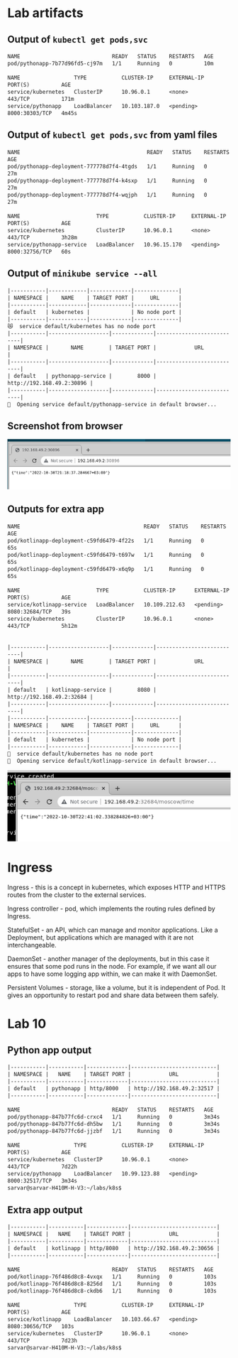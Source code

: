 # Lab artifacts

## Output of `kubectl get pods,svc`

```
NAME                             READY   STATUS    RESTARTS   AGE
pod/pythonapp-7b77d96fd5-cj97m   1/1     Running   0          10m

NAME                 TYPE           CLUSTER-IP     EXTERNAL-IP   PORT(S)          AGE
service/kubernetes   ClusterIP      10.96.0.1      <none>        443/TCP          171m
service/pythonapp    LoadBalancer   10.103.187.0   <pending>     8000:30303/TCP   4m45s
```

## Output of `kubectl get pods,svc` from yaml files

```
NAME                                        READY   STATUS    RESTARTS   AGE
pod/pythonapp-deployment-777778d7f4-4tgds   1/1     Running   0          27m
pod/pythonapp-deployment-777778d7f4-k4sxp   1/1     Running   0          27m
pod/pythonapp-deployment-777778d7f4-wqjph   1/1     Running   0          27m

NAME                        TYPE           CLUSTER-IP     EXTERNAL-IP   PORT(S)          AGE
service/kubernetes          ClusterIP      10.96.0.1      <none>        443/TCP          3h28m
service/pythonapp-service   LoadBalancer   10.96.15.170   <pending>     8000:32756/TCP   60s
```

## Output of `minikube service --all`

```
|-----------|------------|-------------|--------------|
| NAMESPACE |    NAME    | TARGET PORT |     URL      |
|-----------|------------|-------------|--------------|
| default   | kubernetes |             | No node port |
|-----------|------------|-------------|--------------|
😿  service default/kubernetes has no node port
|-----------|-------------------|-------------|---------------------------|
| NAMESPACE |       NAME        | TARGET PORT |            URL            |
|-----------|-------------------|-------------|---------------------------|
| default   | pythonapp-service |        8000 | http://192.168.49.2:30896 |
|-----------|-------------------|-------------|---------------------------|
🎉  Opening service default/pythonapp-service in default browser...
```

## Screenshot from browser

![img.png](images/screenshot.png)

## Outputs for extra app

```commandline
NAME                                       READY   STATUS    RESTARTS   AGE
pod/kotlinapp-deployment-c59fd6479-4f22s   1/1     Running   0          65s
pod/kotlinapp-deployment-c59fd6479-t697w   1/1     Running   0          65s
pod/kotlinapp-deployment-c59fd6479-x6q9p   1/1     Running   0          65s

NAME                        TYPE           CLUSTER-IP      EXTERNAL-IP   PORT(S)          AGE
service/kotlinapp-service   LoadBalancer   10.109.212.63   <pending>     8080:32684/TCP   39s
service/kubernetes          ClusterIP      10.96.0.1       <none>        443/TCP          5h12m


|-----------|-------------------|-------------|---------------------------|
| NAMESPACE |       NAME        | TARGET PORT |            URL            |
|-----------|-------------------|-------------|---------------------------|
| default   | kotlinapp-service |        8080 | http://192.168.49.2:32684 |
|-----------|-------------------|-------------|---------------------------|
|-----------|------------|-------------|--------------|
| NAMESPACE |    NAME    | TARGET PORT |     URL      |
|-----------|------------|-------------|--------------|
| default   | kubernetes |             | No node port |
|-----------|------------|-------------|--------------|
  service default/kubernetes has no node port
  Opening service default/kotlinapp-service in default browser...

```

![img.png](images/screenshot-extra.png)

# Ingress

Ingress - this is a concept in kubernetes, which exposes HTTP and HTTPS routes from the
cluster to the external services.

Ingress controller - pod, which implements the routing rules defined by Ingress.

StatefulSet - an API, which can manage and monitor applications. Like a Deployment, but applications
which are managed with it are not interchangeable.

DaemonSet - another manager of the deployments, but in this case it ensures that some pod runs
in the node. For example, if we want all our apps to have some logging app within, we can
make it with DaemonSet.

Persistent Volumes - storage, like a volume, but it is independent of Pod. It gives an opportunity 
to restart pod and share data between them safely.

# Lab 10

## Python app output

```
|-----------|-----------|-------------|---------------------------|
| NAMESPACE |   NAME    | TARGET PORT |            URL            |
|-----------|-----------|-------------|---------------------------|
| default   | pythonapp | http/8000   | http://192.168.49.2:32517 |
|-----------|-----------|-------------|---------------------------|

NAME                             READY   STATUS    RESTARTS   AGE
pod/pythonapp-847b77fc6d-crxc4   1/1     Running   0          3m34s
pod/pythonapp-847b77fc6d-dh5bw   1/1     Running   0          3m34s
pod/pythonapp-847b77fc6d-jjzbf   1/1     Running   0          3m34s

NAME                 TYPE           CLUSTER-IP     EXTERNAL-IP   PORT(S)          AGE
service/kubernetes   ClusterIP      10.96.0.1      <none>        443/TCP          7d22h
service/pythonapp    LoadBalancer   10.99.123.88   <pending>     8000:32517/TCP   3m34s
sarvar@sarvar-H410M-H-V3:~/labs/k8s$ 

```

## Extra app output

```
|-----------|-----------|-------------|---------------------------|
| NAMESPACE |   NAME    | TARGET PORT |            URL            |
|-----------|-----------|-------------|---------------------------|
| default   | kotlinapp | http/8080   | http://192.168.49.2:30656 |
|-----------|-----------|-------------|---------------------------|

NAME                             READY   STATUS    RESTARTS   AGE
pod/kotlinapp-76f486d8c8-4vxqx   1/1     Running   0          103s
pod/kotlinapp-76f486d8c8-8256d   1/1     Running   0          103s
pod/kotlinapp-76f486d8c8-ckdb6   1/1     Running   0          103s

NAME                 TYPE           CLUSTER-IP     EXTERNAL-IP   PORT(S)          AGE
service/kotlinapp    LoadBalancer   10.103.66.67   <pending>     8080:30656/TCP   103s
service/kubernetes   ClusterIP      10.96.0.1      <none>        443/TCP          7d23h
sarvar@sarvar-H410M-H-V3:~/labs/k8s$ 

```
